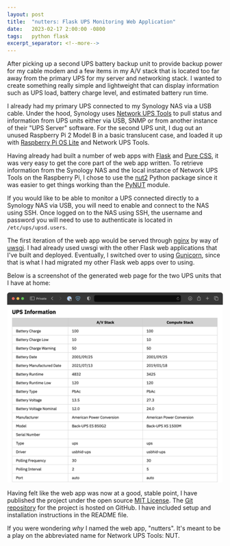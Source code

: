 ```yaml
---
layout: post
title:  "nutters: Flask UPS Monitoring Web Application"
date:   2023-02-17 2:00:00 -0800
tags:   python flask
excerpt_separator: <!--more-->
---
```


After picking up a second UPS battery backup unit to provide backup power for my cable modem and a few items in my A/V stack that is located too far away from the primary UPS for my server and networking stack. I wanted to create something really simple and lightweight that can display information such as UPS load, battery charge level, and estimated battery run time.

<!--more-->

I already had my primary UPS connected to my Synology NAS via a USB cable. Under the hood, Synology uses [Network UPS Tools](https://networkupstools.org/) to pull status and information from UPS units either via USB, SNMP or from another instance of their "UPS Server" software. For the second UPS unit, I dug out an unused Raspberry Pi 2 Model B in a basic translucent case, and loaded it up with [Raspberry Pi OS Lite](https://www.raspberrypi.com/software/operating-systems/) and Network UPS Tools.

Having already had built a number of web apps with [Flask](http://flask.palletsprojects.com/) and [Pure CSS](https://purecss.io/), it was very easy to get the core part of the web app written. To retrieve information from the Synology NAS and the local instance of Network UPS Tools on the Raspberry Pi, I chose to use the [nut2](https://github.com/rshipp/python-nut2) Python package since it was easier to get things working than the [PyNUT](https://github.com/networkupstools/nut/tree/master/scripts/python/) module.

If you would like to be able to monitor a UPS connected directly to a Synology NAS via USB, you will need to enable and connect to the NAS using SSH. Once logged on to the NAS using SSH, the username and password you will need to use to authenticate is located in `/etc/ups/upsd.users`.

The first iteration of the web app would be served through [nginx](https://nginx.org/) by way of [uwsgi](https://uwsgi-docs.readthedocs.io/en/latest/). I had already used uwsgi with the other Flask web applications that I've built and deployed. Eventually, I switched over to using [Gunicorn](https://gunicorn.org/), since that is what I had migrated my other Flask web apps over to using.

Below is a screenshot of the generated web page for the two UPS units that I have at home:

![Screenshot of the nutters Web Application](/assets/images/nutters-screenshot.png "Screenshot of the nutters Web Application")

Having felt like the web app was now at a good, stable point, I have published the project under the open source [MIT License](https://github.com/questionlp/nutters/blob/main/LICENSE). The [Git repository](https://github.com/questionlp/nutters) for the project is hosted on GitHub. I have included setup and installation instructions in the README file.

If you were wondering *why* I named the web app, "nutters". It's meant to be a play on the abbreviated name for Network UPS Tools: NUT.
